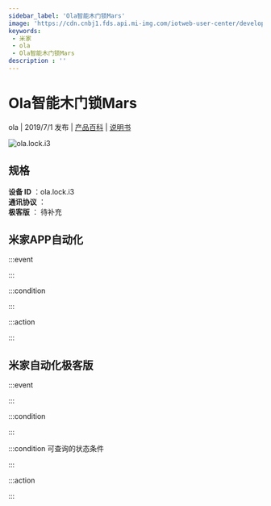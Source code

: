 ```yaml
---
sidebar_label: 'Ola智能木门锁Mars'
image: 'https://cdn.cnbj1.fds.api.mi-img.com/iotweb-user-center/developer_1678870890352YSQzyVIm.png?GalaxyAccessKeyId=AKVGLQWBOVIRQ3XLEW&Expires=9223372036854775807&Signature=dHJdKa5HOAaJRhTeVmoLV7xl4+g='
keywords: 
 - 米家
 - ola
 - Ola智能木门锁Mars
description : ''
---
```

# Ola智能木门锁Mars

ola | 2019/7/1 发布 | [产品百科](https://home.mi.com/webapp/content/baike/product/index.html?model=ola.lock.i3/) | [说明书](https://home.mi.com/views/introduction.html?model=ola.lock.i3&region=cn)

![ola.lock.i3](https://cdn.cnbj1.fds.api.mi-img.com/iotweb-user-center/developer_1678870890352YSQzyVIm.png?GalaxyAccessKeyId=AKVGLQWBOVIRQ3XLEW&Expires=9223372036854775807&Signature=dHJdKa5HOAaJRhTeVmoLV7xl4+g=)

## 规格  
> 
**设备 ID** ：ola.lock.i3  
**通讯协议** ：  
**极客版**  ： 待补充 


## 米家APP自动化  

:::event  

:::

:::condition  

:::

:::action   

:::

## 米家自动化极客版  

:::event  

:::

:::condition  

:::

:::condition 可查询的状态条件  

:::

:::action  

:::

        

